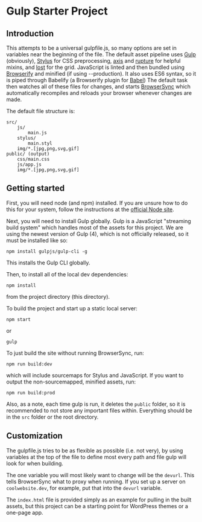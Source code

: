# Gulp Starter Project

## Introduction

This attempts to be a universal gulpfile.js, so many options are set in variables near the beginning of the file. The default asset pipeline uses [Gulp](http://gulpjs.com/) (obviously), [Stylus](http://stylus-lang.com/) for CSS preprocessing, [axis](http://axis.netlify.com/) and [rupture](http://jescalan.github.io/rupture/) for helpful mixins, and [lost](https://github.com/peterramsing/lost) for the grid. JavaScript is linted and then bundled using [Browserify](http://browserify.org/) and minified (if using --production). It also uses ES6 syntax, so it is piped through Babelify (a Browserify plugin for [Babel](https://babeljs.io/)) The default task then watches all of these files for changes, and starts [BrowserSync](https://www.browsersync.io/) which automatically recompiles and reloads your browser whenever changes are made.

The default file structure is:

    src/
        js/
            main.js
        stylus/
            main.styl
        img/*.[jpg,png,svg,gif]
    public/ (output)
        css/main.css
        js/app.js
        img/*.[jpg,png,svg,gif]

## Getting started

First, you will need node (and npm) installed. If you are unsure how to do this for your system, follow the instructions at the [official Node site](https://nodejs.org/en/).

Next, you will need to install Gulp globally. Gulp is a JavaScript "streaming build system" which handles most of the assets for this project. We are using the newest version of Gulp (4), which is not officially released, so it must be installed like so:

    npm install gulpjs/gulp-cli -g

This installs the Gulp CLI globally.

Then, to install all of the local dev dependencies:

    npm install

from the project directory (this directory).

To build the project and start up a static local server:

    npm start

or

    gulp

To just build the site without running BrowserSync, run:

    npm run build:dev

which will include sourcemaps for Stylus and JavaScript. If you want to output the non-sourcemapped, minified assets, run:

    npm run build:prod

Also, as a note, each time gulp is run, it deletes the `public` folder, so it is recommended to not store any important files within. Everything should be in the `src` folder or the root directory.

## Customization

The gulpfile.js tries to be as flexible as possible (i.e. not very), by using variables at the top of the file to define most every path and file gulp will look for when building.

The one variable you will most likely want to change will be the `devurl`. This tells BrowserSync what to proxy when running. If you set up a server on `coolwebsite.dev`, for example, put that into the `devurl` variable.

The `index.html` file is provided simply as an example for pulling in the built assets, but this project can be a starting point for WordPress themes or a one-page app.